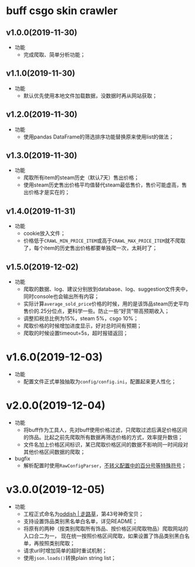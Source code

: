 # buff csgo skin crawler
## v1.0.0(2019-11-30)
* 功能
    - 完成爬取、简单分析功能；

## v1.1.0(2019-11-30)
* 功能
    - 默认优先使用本地文件加载数据，没数据时再从网站获取；

## v1.2.0(2019-11-30)
* 功能
    - 使用pandas DataFrame的筛选排序功能替换原来使用list的做法；

## v1.3.0(2019-11-30)
* 功能
    - 爬取所有item的steam历史（默认7天）售出价格；
    - 使用steam历史售出价格平均值替代steam最低售价，售价可能虚高，售出价格才是实在的；

## v1.4.0(2019-11-31)
* 功能
    - cookie放入文件；
    - 价格低于`CRAWL_MIN_PRICE_ITEM`或高于`CRAWL_MAX_PRICE_ITEM`就不爬取了，每个item的历史售出价格都要单独爬一次，太耗时了；

## v1.5.0(2019-12-02)
* 功能
    - 爬取的数据、log、建议分别放到database、log、suggestion文件夹中，同时console也会输出所有内容；
    - 实际计算`average_sold_price`价格的时候，用的是该饰品steam历史平均售价的.25分位点，更科学一些。防止一些“好货”带高预期收入；
    - 调整扣税总比例为15%，steam 5%，csgo 10%；
    - 爬取价格的时候增加进度显示，好对总时间有预期；
    - 爬取的时候设置timeout=5s，超时报错返回；

# v1.6.0(2019-12-03)
* 功能
    - 配置文件正式单独抽取为`config/config.ini`，配置起来更人性化；
    
# v2.0.0(2019-12-04)
* 功能
    - 将buff作为工具人，先对buff使用价格过滤，只爬取过滤后满足价格区间的饰品。比起之前先爬取所有数据再筛选价格的方式，效率提升数倍；
    - 文件名加上价格区间标识，某已爬取价格区间的数据不影响同一时间段对其他价格区间数据的爬取；
* bugfix
    - 解析配置时使用`RawConfigParser`，[不转义配置中的百分号等特殊符号](https://stackoverflow.com/questions/14340366/configparser-and-string-with)；

# v3.0.0(2019-12-05)
* 功能
    - 工程正式命名为[oddish | 走路草](https://www.pokemon.com/us/pokedex/oddish)，第43号神奇宝贝；
    - 支持设置饰品类别黑名单白名单，详见README；
    - 将原有的两种（按类别爬取所有饰品、按价格区间爬取物品）爬取网站的入口合二为一，
    现在统一按照价格区间爬取，如果设置了饰品类别黑白名单，再按照类别爬取；
    - 请求url时增加简单的超时重试机制；
    - 使用`json.loads()`转换plain string list；
    